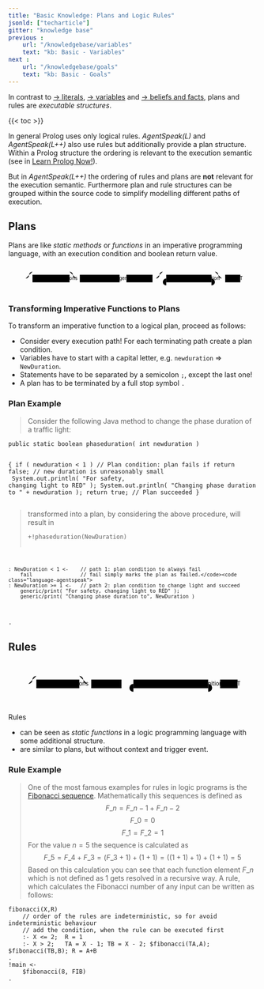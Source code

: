 ```yaml
---
title: "Basic Knowledge: Plans and Logic Rules"
jsonld: ["techarticle"]
gitter: "knowledge base"
previous :
    url: "/knowledgebase/variables"
    text: "kb: Basic - Variables"
next :
    url: "/knowledgebase/goals"
    text: "kb: Basic - Goals"
---
```


In contrast to [&#8594; literals](../literals), [&#8594; variables](../variables) and [&#8594; beliefs and facts](../beliefsandfacts), plans and rules are _executable structures_.

{{< toc >}}

In general Prolog uses only logical rules. _AgentSpeak(L)_ and _AgentSpeak(L++)_ also use rules but additionally provide a plan structure. Within a Prolog structure the ordering is relevant to the execution semantic (see in [Learn Prolog Now!](http://www.learnprolognow.org/lpnpage.php?pagetype=html&pageid=lpn-htmlse10)).

But in _AgentSpeak(L++)_ the ordering of rules and plans are **not** relevant for the execution semantic. Furthermore plan and rule structures can be grouped within the source code to simplify modelling different paths of execution.

## Plans
 
Plans are like _static methods_ or _functions_ in an imperative programming language, with an execution condition and boolean return value.

<svg class="railroad-diagram" height="112" viewBox="0 0 726 80" id="svg_5fc25157650d0cb24f02216d904584df"><path d="M20 30v20m10-20v20M20 40h20.5m-.5 0h10m0 0a10 10 0 0 0 10-10 10 10 0 0 1 10-10m0 0h108m0 0a10 10 0 0 1 10 10 10 10 0 0 0 10 10M50 40h20" transform="translate(.5 .5)"/><g class="non-terminal" transform="translate(.5 .5)"><path d="M70 29h108v22H70z"/><a xmlns:xlink="http://www.w3.org/1999/xlink" xlink:href="https://lightjason.github.io/AgentSpeak/rrd-output/html/org/lightjason/agentspeak/grammar/Agent.g4/index.htm#4ab6864fc58ecd8b598ee10dfe2ac311"><text x="124" y="44">annotations</text></a></g><path d="M178 40h20m0 0h10" transform="translate(.5 .5)"/><g class="non-terminal" transform="translate(.5 .5)"><path d="M208 29h116v22H208z"/><a xmlns:xlink="http://www.w3.org/1999/xlink" xlink:href="https://lightjason.github.io/AgentSpeak/rrd-output/html/org/lightjason/agentspeak/grammar/Agent.g4/index.htm#4f0fa1b5875427a602b3f913163be2ca"><text x="266" y="44">plan_trigger</text></a></g><path d="M324 40h10m0 0h10" transform="translate(.5 .5)"/><g class="non-terminal" transform="translate(.5 .5)"><path d="M344 29h76v22h-76z"/><a xmlns:xlink="http://www.w3.org/1999/xlink" xlink:href="https://lightjason.github.io/AgentSpeak/rrd-output/html/org/lightjason/agentspeak/grammar/Agent.g4/index.htm#f0d674f1e0ed4292267f149c5983db02"><text x="382" y="44">literal</text></a></g><path d="M420 40h10m0 0a10 10 0 0 0 10-10 10 10 0 0 1 10-10m0 0h152m0 0a10 10 0 0 1 10 10 10 10 0 0 0 10 10m-192 0h20m0 0h10" transform="translate(.5 .5)"/><g class="non-terminal" transform="translate(.5 .5)"><path d="M460 29h132v22H460z"/><a xmlns:xlink="http://www.w3.org/1999/xlink" xlink:href="https://lightjason.github.io/AgentSpeak/rrd-output/html/org/lightjason/agentspeak/grammar/Agent.g4/index.htm#d60b4a42e52668da3017e5717ef3f60"><text x="526" y="44">plandefinition</text></a></g><path d="M592 40h10m-142 0a10 10 0 0 0-10 10 10 10 0 0 0 10 10m0 0h132m0 0a10 10 0 0 0 10-10 10 10 0 0 0-10-10m10 0h20m0 0h10" transform="translate(.5 .5)"/><g class="non-terminal" transform="translate(.5 .5)"><path d="M632 29h44v22h-44z"/><a xmlns:xlink="http://www.w3.org/1999/xlink" xlink:href="https://lightjason.github.io/AgentSpeak/rrd-output/html/org/lightjason/agentspeak/grammar/Agent.g4/index.htm#40679521b5da0954b705341a2859f782"><text x="654" y="44">DOT</text></a></g><path d="M676 40h10m0 0h20m-10-10v20m10-20v20" transform="translate(.5 .5)"/></svg>



### Transforming Imperative Functions to Plans

To transform an imperative function to a logical plan, proceed as follows:

* Consider every execution path! For each terminating path create a plan condition.
* Variables have to start with a capital letter, e.g. `newduration` $\Rightarrow$ `NewDuration`.
* Statements have to be separated by a semicolon `;`, except the last one!
* A plan has to be terminated by a full stop symbol `.`

### Plan Example

> Consider the following Java method to change the phase duration of a traffic light:
<!-- htmlmin:ignore --><pre data-language="Java"><code class="language-java">public static boolean phaseduration( int newduration )
{
  if ( newduration < 1 )   // Plan condition: plan fails if
      return false;        // new duration is unreasonably small
</code><code class="language-java">
  System.out.println( "For safety, changing light to RED" );
  System.out.println( "Changing phase duration to " + newduration );
  return true;             // Plan succeeded
}
</code></pre><!-- htmlmin:ignore -->
> 
> transformed into a plan, by considering the above procedure, will result in
> 
> <!-- htmlmin:ignore --><pre data-language="AgentSpeak(L++)"><code class="language-agentspeak">+!phaseduration(NewDuration)
    : NewDuration < 1 <-    // path 1: plan condition to always fail
        fail                // fail simply marks the plan as failed.</code><code class="language-agentspeak">
    : NewDuration >= 1 <-   // path 2: plan condition to change light and succeed
        generic/print( "For safety, changing light to RED" );
        generic/print( "Changing phase duration to", NewDuration )
.
</code></pre><!-- htmlmin:ignore -->


## Rules

<svg class="railroad-diagram" width="626" height="112" viewBox="0 0 626 80" id="svg_d0404623ab035c7e30f997d91d173a52"><path d="M20 30v20m10-20v20M20 40h20.5m-.5 0h10m0 0a10 10 0 0 0 10-10 10 10 0 0 1 10-10m0 0h108m0 0a10 10 0 0 1 10 10 10 10 0 0 0 10 10M50 40h20" transform="translate(.5 .5)"/><g class="non-terminal" transform="translate(.5 .5)"><path d="M70 29h108v22H70z"/><a xmlns:xlink="http://www.w3.org/1999/xlink" xlink:href="https://lightjason.github.io/AgentSpeak/rrd-output/html/org/lightjason/agentspeak/grammar/Agent.g4/index.htm#4ab6864fc58ecd8b598ee10dfe2ac311"><text x="124" y="44">annotations</text></a></g><path d="M178 40h20m0 0h10" transform="translate(.5 .5)"/><g class="non-terminal" transform="translate(.5 .5)"><path d="M208 29h76v22h-76z"/><a xmlns:xlink="http://www.w3.org/1999/xlink" xlink:href="https://lightjason.github.io/AgentSpeak/rrd-output/html/org/lightjason/agentspeak/grammar/Agent.g4/index.htm#f0d674f1e0ed4292267f149c5983db02"><text x="246" y="44">literal</text></a></g><path d="M284 40h10m0 0h10m0 0h10" transform="translate(.5 .5)"/><g class="non-terminal" transform="translate(.5 .5)"><path d="M314 29h188v22H314z"/><a xmlns:xlink="http://www.w3.org/1999/xlink" xlink:href="https://lightjason.github.io/AgentSpeak/rrd-output/html/org/lightjason/agentspeak/grammar/Agent.g4/index.htm#d42b51522492f1bfb748a7056a67ec99"><text x="408" y="44">logicalruledefinition</text></a></g><path d="M502 40h10m-198 0a10 10 0 0 0-10 10 10 10 0 0 0 10 10m0 0h188m0 0a10 10 0 0 0 10-10 10 10 0 0 0-10-10m10 0h10m0 0h10" transform="translate(.5 .5)"/><g class="non-terminal" transform="translate(.5 .5)"><path d="M532 29h44v22h-44z"/><a xmlns:xlink="http://www.w3.org/1999/xlink" xlink:href="https://lightjason.github.io/AgentSpeak/rrd-output/html/org/lightjason/agentspeak/grammar/Agent.g4/index.htm#40679521b5da0954b705341a2859f782"><text x="554" y="44">DOT</text></a></g><path d="M576 40h10m0 0h20m-10-10v20m10-20v20" transform="translate(.5 .5)"/></svg>

Rules

* can be seen as _static functions_ in a logic programming language with some additional structure.
* are similar to plans, but without context and trigger event.

### Rule Example

> One of the most famous examples for rules in logic programs is the [Fibonacci sequence](https://en.wikipedia.org/wiki/Fibonacci_number). Mathematically this sequences is defined as
> $$F\_n = F\_{n-1} + F\_{n-2}$$
> $$F\_0 = 0$$
> $$F\_1 = F\_2 = 1$$
> For the value $n=5$ the sequence is calculated as
> $$F\_5 = F\_4 + F\_3 = (F\_3 + 1) + (1+1) = ((1+1)+1) + (1+1) = 5$$
> Based on this calculation you can see that each function element $F\_n$ which is not defined as $1$ gets resolved in
> a recursive way. A rule, which calculates the Fibonacci number of any input can be written as follows:
> <!-- htmlmin:ignore -->
<pre data-language="AgentSpeak(L++)"><code class="language-agentspeak">fibonacci(X,R)
    // order of the rules are indeterministic, so for avoid indeterministic behaviour
    // add the condition, when the rule can be executed first
    :- X <= 2;  R = 1
    :- X > 2;   TA = X - 1; TB = X - 2; $fibonacci(TA,A); $fibonacci(TB,B); R = A+B
.
!main <-
    $fibonacci(8, FIB)
.
</code></pre>
<!-- htmlmin:ignore -->
